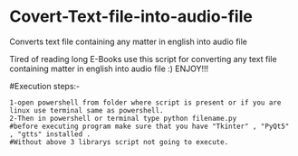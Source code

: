 # Covert-Text-file-into-audio-file
Converts text file containing any matter in english  into audio file

Tired of reading long E-Books use this script for converting any text file containing matter in english into audio file :) ENJOY!!!


#Execution steps:-

    1-open powershell from folder where script is present or if you are linux use terminal same as powershell.
    2-Then in powershell or terminal type python filename.py
    #before executing program make sure that you have "Tkinter" , "PyQt5" , "gtts" installed .
    #Without above 3 librarys script not going to execute.
